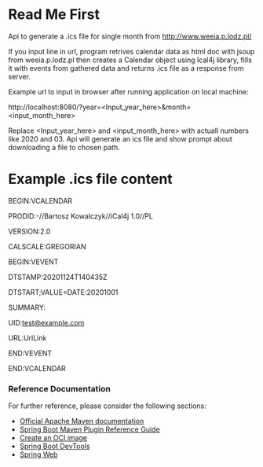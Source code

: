 # Read Me First
Api to generate a .ics file for single month from http://www.weeia.p.lodz.pl/


If you input line in url, program retrives calendar data as html doc with jsoup from weeia.p.lodz.pl
then creates a Calendar object using Ical4j library, fills it with events from gathered data and returns .ics file as a
 response from server.

Example url to input in browser after running application on local machine:

http://localhost:8080/?year=<Input_year_here>&month=<input_month_here>

Replace <Input_year_here> and <input_month_here> with actuall numbers like 2020 and 03.
Api will generate an ics file and show prompt about downloading a file to chosen path.


# Example .ics file content
BEGIN:VCALENDAR

PRODID:-//Bartosz Kowalczyk//iCal4j 1.0//PL

VERSION:2.0

CALSCALE:GREGORIAN

BEGIN:VEVENT

DTSTAMP:20201124T140435Z

DTSTART;VALUE=DATE:20201001

SUMMARY:

UID:test@example.com

URL:UrlLink

END:VEVENT

END:VCALENDAR


### Reference Documentation
For further reference, please consider the following sections:

* [Official Apache Maven documentation](https://maven.apache.org/guides/index.html)
* [Spring Boot Maven Plugin Reference Guide](https://docs.spring.io/spring-boot/docs/2.3.5.RELEASE/maven-plugin/reference/html/)
* [Create an OCI image](https://docs.spring.io/spring-boot/docs/2.3.5.RELEASE/maven-plugin/reference/html/#build-image)
* [Spring Boot DevTools](https://docs.spring.io/spring-boot/docs/2.3.5.RELEASE/reference/htmlsingle/#using-boot-devtools)
* [Spring Web](https://docs.spring.io/spring-boot/docs/2.3.5.RELEASE/reference/htmlsingle/#boot-features-developing-web-applications)



